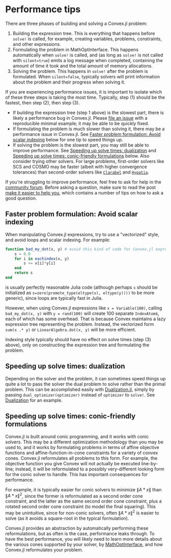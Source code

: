# Performance tips

There are three phases of building and solving a Convex.jl problem:

1. Building the expression tree. This is everything that happens before `solve!` is called, for example, creating variables, problems, constraints, and other expressions.
2. Formulating the problem in MathOptInterface. This happens automatically when `solve!` is called, and (as long as `solve!` is not called with `silent=true`) emits a log message when completed, containing the amount of time it took and the total amount of memory allocations.
3. Solving the problem. This happens in `solve!` after the problem is formulated. When `silent=false`, typically solvers will print information about the problem and their progress when solving it.

If you are experiencing performance issues, it is important to isolate which of these three steps is taking the most time. Typically, step (1) should be the fastest, then step (2), then step (3).

* If building the expression tree (step 1 above) is the slowest part, there is likely a performance bug in Convex.jl. Please [file an issue](https://github.com/jump-dev/Convex.jl/issues/new) with a reproducible minimal example; it may be able to be quickly fixed.
* If formulating the problem is much slower than solving it, there may be a performance issue in Convex.jl. See [Faster problem formulation: Avoid scalar indexing](@ref) below for one tip to speed things up.
* If solving the problem is the slowest part, you may still be able to improve performance. See [Speeding up solve times: dualization](@ref) and [Speeding up solve times: conic-friendly formulations](@ref) below. Also consider trying other solvers. For large problems, first-order solvers like SCS and COSMO may be faster (albeit with higher convergence tolerances) than second-order solvers like [`Clarabel`](https://github.com/oxfordcontrol/Clarabel.jl) and [`Hypatia`](https://github.com/jump-dev/Hypatia.jl).

If you're struggling to improve performance, feel free to ask for help in the [community forum](https://jump.dev/forum). Before asking a question, make sure to read the post [make it easier to help you](https://discourse.julialang.org/t/psa-make-it-easier-to-help-you/14757), which contains a number of tips on how to ask a good question.

## Faster problem formulation: Avoid scalar indexing

When manipulating Convex.jl expressions, try to use a "vectorized" style, and avoid loops and scalar indexing. For example:

```julia
function bad_my_dot(x, y) # avoid this kind of code for Convex.jl expressions!
    s = 0.0
    for i in eachindex(x, y)
        s += x[i]*y[i]
    end
    return s
end
```

is usually perfectly reasonable Julia code (although perhaps `s` should be initialized as `s=zero(promote_type(eltype(x), eltype(y))))` to be more generic), since loops are typically fast in Julia.

However, when using Convex.jl expressions like `x = Variable(100)`, calling `bad_my_dot(x, y)` with `y = rand(100)` will create 100 separate `IndexAtom`s, each of which has some overhead. That is because Convex maintains a lazy expression tree representing the problem. Instead, the vectorized form `sum(x .* y)` or `LinearAlgebra.dot(x, y)` will be more efficient.

Indexing style typically should have no effect on solve times (step (3) above), only on constructing the expression tree and formulating the problem.

## Speeding up solve times: dualization

Depending on the solver and the problem, it can sometimes speed things up quite a lot to pass the solver the dual problem to solve rather than the primal problem. This can be accomplished easily with [Dualization.jl](https://github.com/jump-dev/Dualization.jl), simply by passing `dual_optimizer(optimizer)` instead of `optimizer` to `solve!`. See [Dualization](@ref) for an example.

## Speeding up solve times: conic-friendly formulations

Convex.jl is built around conic programming, and it works with conic solvers. This may be a different optimization methodology than you may be used to, and it works by formulating problems in terms of affine objective functions and affine-function-in-cone constraints for a variety of convex cones. Convex.jl reformulates all problems to this form. For example, the objective function you give Convex will not actually be executed line-by-line; instead, it will be reformulated to a possibly very-different looking form for the conic solver to handle. This has important consequences for performance.

For example, it is typically easier for conic solvers to minimize $\|A*x\|$ than $\|A*x\|^2$, since the former is reformulated as a second order cone constraint, and the latter as the same second order cone constraint, plus a rotated second order cone constraint (to model the final squaring). This may be unintuitive, since for non-conic solvers, often $\|A*x\|^2$ is easier to solve (as it avoids a square-root in the typical formulation).

Convex.jl provides an abstraction by automatically performing these reformulations, but as often is the case, performance leaks through. To have the best performance, you will likely need to learn more details about the various cones supported by your solver, by [MathOptInterface](https://jump.dev/MathOptInterface.jl/stable/reference/standard_form/#Vector-sets), and how Convex.jl reformulates your problem.
